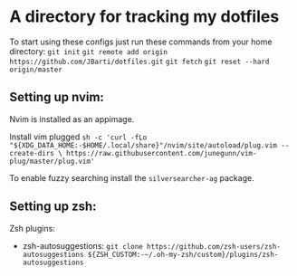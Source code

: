 # A directory for tracking my dotfiles

To start using these configs just run these commands from your home directory:
	`git init`
	`git remote add origin https://github.com/JBarti/dotfiles.git`
	`git fetch`
	`git reset --hard origin/master`



## Setting up nvim:

Nvim is installed as an appimage.

Install vim plugged
`
	sh -c 'curl -fLo "${XDG_DATA_HOME:-$HOME/.local/share}"/nvim/site/autoload/plug.vim --create-dirs \
		   https://raw.githubusercontent.com/junegunn/vim-plug/master/plug.vim'
`

To enable fuzzy searching install the `silversearcher-ag` package.


## Setting up zsh:

Zsh plugins:
 - zsh-autosuggestions: `git clone https://github.com/zsh-users/zsh-autosuggestions ${ZSH_CUSTOM:-~/.oh-my-zsh/custom}/plugins/zsh-autosuggestions`
